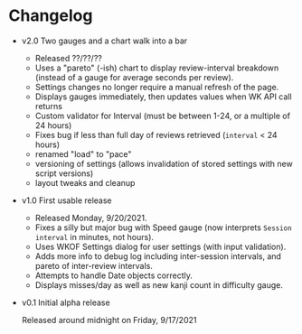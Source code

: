 # Changelog

- v2.0 Two gauges and a chart walk into a bar

  - Released ??/??/??
  - Uses a "pareto" (-ish) chart to display review-interval breakdown (instead of a gauge
    for average seconds per review).
  - Settings changes no longer require a manual refresh of the page.
  - Displays gauges immediately, then updates values when WK API call returns
  - Custom validator for Interval (must be between 1-24, or a multiple of 24 hours)
  - Fixes bug if less than full day of reviews retrieved (`interval` &lt; 24
    hours)
  - renamed "load" to "pace"
  - versioning of settings (allows invalidation of stored settings with new
    script versions)
  - layout tweaks and cleanup

- v1.0 First usable release

  - Released Monday, 9/20/2021.
  - Fixes a silly but major bug with Speed gauge (now interprets `Session interval` in minutes, not hours).
  - Uses WKOF Settings dialog for user settings (with input validation).
  - Adds more info to debug log including inter-session intervals, and pareto
    of inter-review intervals.
  - Attempts to handle Date objects correctly.
  - Displays misses/day as well as new kanji count
    in difficulty gauge.

- v0.1 Initial alpha release

  Released around midnight on Friday, 9/17/2021
